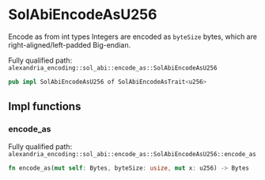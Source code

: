 # SolAbiEncodeAsU256

Encode as from int types Integers are encoded as `byteSize` bytes, which are right-aligned/left-padded Big-endian.

Fully qualified path: `alexandria_encoding::sol_abi::encode_as::SolAbiEncodeAsU256`

```rust
pub impl SolAbiEncodeAsU256 of SolAbiEncodeAsTrait<u256>
```

## Impl functions

### encode_as

Fully qualified path: `alexandria_encoding::sol_abi::encode_as::SolAbiEncodeAsU256::encode_as`

```rust
fn encode_as(mut self: Bytes, byteSize: usize, mut x: u256) -> Bytes
```

